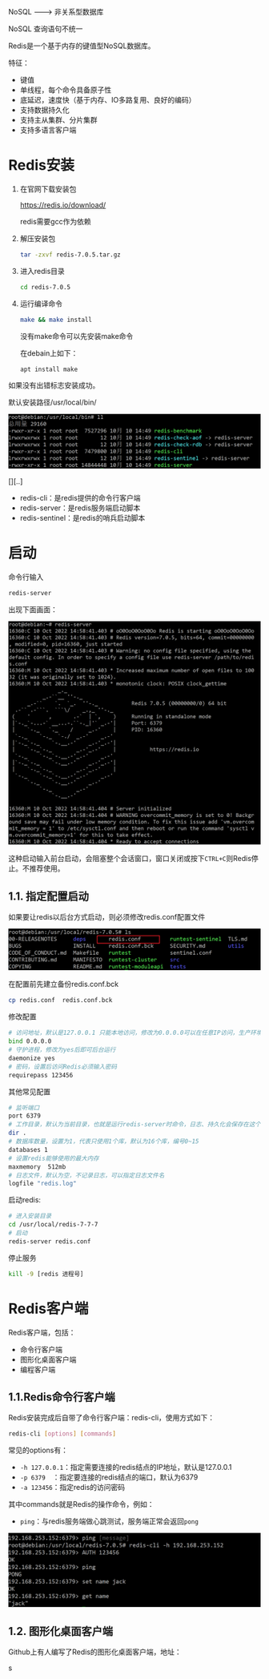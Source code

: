 NoSQL   --->   非关系型数据库

NoSQL 查询语句不统一

Redis是一个基于内存的键值型NoSQL数据库。

特征：

*   键值
*   单线程，每个命令具备原子性
*   底延迟，速度快（基于内存、IO多路复用、良好的编码）
*   支持数据持久化
*   支持主从集群、分片集群
*   支持多语言客户端

# Redis安装

1.   在官网下载安装包

     https://redis.io/download/

     redis需要gcc作为依赖

2.   解压安装包

     ```bash
     tar -zxvf redis-7.0.5.tar.gz
     ```

3.   进入redis目录

     ```bash
     cd redis-7.0.5
     ```

4.   运行编译命令

     ```bash
     make && make install
     ```

     没有make命令可以先安装make命令

     在debain上如下：

     ```bash
     apt install make
     ```



如果没有出错标志安装成功。



默认安装路径/usr/local/bin/

<img src="./img/install-success.png">

[][..]

*   redis-cli：是redis提供的命令行客户端
*   redis-server：是redis服务端启动脚本
*   redis-sentinel：是redis的哨兵启动脚本



# 启动

命令行输入

```bash
redis-server
```

出现下面画面：

<img src="./img/redis-server.png">



这种启动输入前台启动，会阻塞整个会话窗口，窗口关闭或按下`CTRL+C`则Redis停止。不推荐使用。

## 1.1. 指定配置启动

如果要让redis以后台方式启动，则必须修改redis.conf配置文件

<img src="./img/redis-conf.png">



在配置前先建立备份redis.conf.bck

```bash
cp redis.conf  redis.conf.bck
```



修改配置

```bash
# 访问地址，默认是127.0.0.1 只能本地访问，修改为0.0.0.0可以在任意IP访问，生产环境不要设置为0.0.0.0
bind 0.0.0.0
# 守护进程，修改为yes后即可后台运行
daemonize yes
# 密码，设置后访问Redis必须输入密码
requirepass 123456
```

其他常见配置

```bash
# 监听端口
port 6379
# 工作目录，默认为当前目录，也就是运行redis-server时命令，日志、持久化会保存在这个目录
dir .
# 数据库数量，设置为1，代表只使用1个库，默认为16个库，编号0~15
databases 1
# 设置redis能够使用的最大内存
maxmemory  512mb
# 日志文件，默认为空，不记录日志，可以指定日志文件名
logfile "redis.log"
```



启动redis:

```bash
# 进入安装目录
cd /usr/local/redis-7-7-7
# 启动
redis-server redis.conf
```



停止服务

```bash
kill -9 [redis 进程号]
```



# Redis客户端

Redis客户端，包括：

*   命令行客户端
*   图形化桌面客户端
*   编程客户端

## 1.1.Redis命令行客户端

Redis安装完成后自带了命令行客户端：redis-cli，使用方式如下：
```bash  
redis-cli [options] [commands]
```

常见的options有：

*   `-h 127.0.0.1`：指定需要连接的redis结点的IP地址，默认是127.0.0.1
*   `-p 6379  `：指定要连接的redis结点的端口，默认为6379
*   `-a 123456`：指定redis的访问密码

其中commands就是Redis的操作命令，例如：

*   `ping`：与redis服务端做心跳测试，服务端正常会返回`pong`

<img src="./img/redis-cli.png">

## 1.2. 图形化桌面客户端

Github上有人编写了Redis的图形化桌面客户端，地址：

s

























